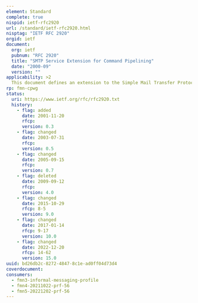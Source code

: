 ```yaml
---
element: Standard
complete: true
nispid: ietf-rfc2920
url: /standard/ietf-rfc2920.html
nisptag: "IETF RFC 2920"
orgid: ietf
document:
  org: ietf
  pubnum: "RFC 2920"
  title: "SMTP Service Extension for Command Pipelining"
  date: "2000-09"
  version: ""
applicability: >2
  This document defines an extension to the Simple Mail Transfer Protocol (SMTP) service whereby a server can indicate the extent of its ability to accept multiple commands in a single Transmission Control Protocol (TCP) send operation. Using a single TCP send operation for multiple commands can improve SMTP performance significantly.
rp: fmn-cpwg
status:
  uri: https://www.ietf.org/rfc/rfc2920.txt
  history: 
    - flag: added
      date: 2001-11-20
      rfcp: 
      version: 0.3
    - flag: changed
      date: 2003-07-31
      rfcp: 
      version: 0.5
    - flag: changed
      date: 2005-09-15
      rfcp: 
      version: 0.7
    - flag: deleted
      date: 2009-09-12
      rfcp: 
      version: 4.0
    - flag: changed
      date: 2015-10-29
      rfcp: 8-5
      version: 9.0
    - flag: changed
      date: 2017-01-14
      rfcp: 9-17
      version: 10.0
    - flag: changed
      date: 2022-12-20
      rfcp: 14-62
      version: 15.0
uuid: bd26db2c-8272-4847-8c1e-ad0ff04d73d4
coverdocument:
consumers:
  - fmn3-informal-messaging-profile
  - fmn4-20211022-prf-56
  - fmn5-20221202-prf-56
---
```

